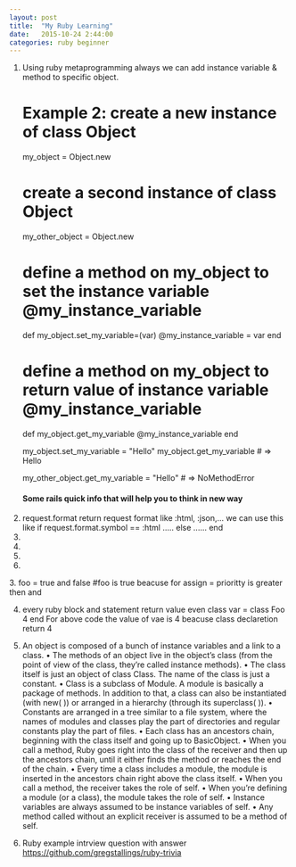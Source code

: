 ```yaml
---
layout: post
title:  "My Ruby Learning"
date:   2015-10-24 2:44:00
categories: ruby beginner
---
```


1. Using ruby metaprogramming always we can add instance variable & method to specific object.

    # Example 2: create a new instance of class Object
    my_object = Object.new

    # create a second instance of class Object
    my_other_object = Object.new

    # define a method on my_object to set the instance variable @my_instance_variable
    def my_object.set_my_variable=(var)
      @my_instance_variable = var
    end

    # define a method on my_object to return value of instance variable @my_instance_variable
    def my_object.get_my_variable
      @my_instance_variable
    end

    my_object.set_my_variable = "Hello"
    my_object.get_my_variable # => Hello

    my_other_object.get_my_variable = "Hello" # => NoMethodError


    <h4>Some rails quick info that will help you to think in new way</h4>
    <ol>
  <li>
        request.format return request format like :html, :json,...
        we can use this like 
        if request.format.symbol == :html
           .....
        else
            ......
        end    
  </li>
  <li></li>
  <li></li>
  <li></li>
  <li></li>
</ol>
3. foo = true and false #foo is true beacuse for assign = prioritty is greater then and 

4. every ruby block and statement return value even class
var = class Foo
  4
end
For above code the value of vae is 4 beacuse class declaretion return 4
5. An object is composed of a bunch of instance variables and a link
to a class.
• The methods of an object live in the object’s class (from the point
of view of the class, they’re called instance methods).
• The class itself is just an object of class Class. The name of the
class is just a constant.
• Class is a subclass of Module. A module is basically a package of
methods. In addition to that, a class can also be instantiated (with
new( )) or arranged in a hierarchy (through its superclass( )).
• Constants are arranged in a tree similar to a file system, where
the names of modules and classes play the part of directories and
regular constants play the part of files.
• Each class has an ancestors chain, beginning with the class itself
and going up to BasicObject.
• When you call a method, Ruby goes right into the class of the
receiver and then up the ancestors chain, until it either finds the
method or reaches the end of the chain.
• Every time a class includes a module, the module is inserted in
the ancestors chain right above the class itself.
• When you call a method, the receiver takes the role of self.
• When you’re defining a module (or a class), the module takes the
role of self.
• Instance variables are always assumed to be instance variables of
self.
• Any method called without an explicit receiver is assumed to be a
method of self. 

6. Ruby example intrview question with answer   https://github.com/gregstallings/ruby-trivia
